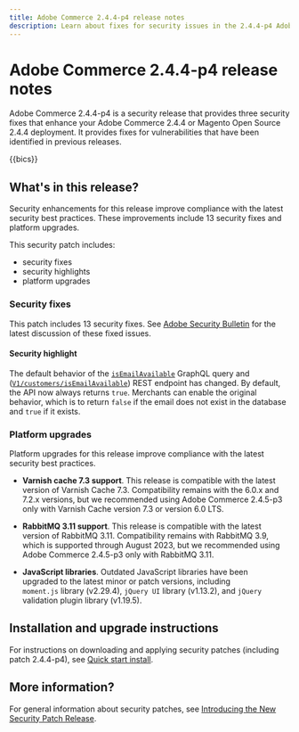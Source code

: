 ```yaml
---
title: Adobe Commerce 2.4.4-p4 release notes
description: Learn about fixes for security issues in the 2.4.4-p4 Adobe Commerce release.
---
```


# Adobe Commerce 2.4.4-p4 release notes

Adobe Commerce 2.4.4-p4 is a security release that provides three security fixes that enhance your Adobe Commerce 2.4.4 or Magento Open Source 2.4.4 deployment. It provides fixes for vulnerabilities that have been identified in previous releases.

{{bics}}

## What's in this release?

Security enhancements for this release improve compliance with the latest security best practices.  These improvements include 13 security fixes and platform upgrades. 

This security patch includes:

*  security fixes
*  security highlights
*  platform upgrades

### Security fixes

This patch includes 13 security fixes. See [Adobe Security Bulletin](https://helpx.adobe.com/security/products/magento/apsb23-35.html) for the latest discussion of these fixed issues.

#### Security highlight

The default behavior of the [`isEmailAvailable`](https://developer.adobe.com/commerce/webapi/graphql/schema/customer/queries/is-email-available/) GraphQL query and ([`V1/customers/isEmailAvailable`](https://adobe-commerce.redoc.ly/2.4.6-admin/tag/customersisEmailAvailable/#operation/PostV1CustomersIsEmailAvailable)) REST endpoint has changed. By default, the API now always returns `true`. Merchants can enable the original behavior, which is to return `false` if the email does not exist in the database and `true` if it exists. <!-- AC-6695 -->

### Platform upgrades

Platform upgrades for this release improve compliance with the latest security best practices. 

*  **Varnish cache 7.3 support**. This release is compatible with the latest version of Varnish Cache 7.3. Compatibility remains with the 6.0.x and 7.2.x versions, but we recommended using Adobe Commerce 2.4.5-p3 only with Varnish Cache version 7.3 or version 6.0 LTS.

*  **RabbitMQ 3.11 support**. This release is compatible with the latest version of RabbitMQ 3.11. Compatibility remains with RabbitMQ 3.9, which is supported through August 2023, but we recommended using Adobe Commerce 2.4.5-p3 only with RabbitMQ 3.11.

*  **JavaScript libraries**. Outdated JavaScript libraries have been upgraded to the latest minor or patch versions, including `moment.js` library (v2.29.4), `jQuery UI` library (v1.13.2), and `jQuery` validation plugin library (v1.19.5).

## Installation and upgrade instructions

For instructions on downloading and applying security patches (including patch 2.4.4-p4), see [Quick start install](../../../installation/composer.md).

## More information?

For general information about security patches, see [Introducing the New Security Patch Release](https://community.magento.com/t5/Magento-DevBlog/Introducing-the-New-Security-Patch-Release/ba-p/141287).
